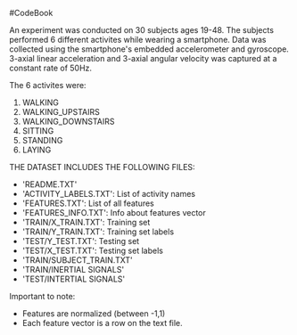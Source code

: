 
#CodeBook

An experiment was conducted on 30 subjects ages 19-48. The subjects performed 6 different activites while wearing a smartphone. 
Data was collected using the smartphone's embedded accelerometer and gyroscope. 3-axial linear acceleration and 3-axial angular velocity 
was captured at a constant rate of 50Hz.

The 6 activites were:
1. WALKING
2. WALKING_UPSTAIRS
3. WALKING_DOWNSTAIRS
4. SITTING
5. STANDING
6. LAYING

THE DATASET INCLUDES THE FOLLOWING FILES:
- 'README.TXT'
- 'ACTIVITY_LABELS.TXT': List of activity names
- 'FEATURES.TXT': List of all features
- 'FEATURES_INFO.TXT': Info about features vector
- 'TRAIN/X_TRAIN.TXT': Training set
- 'TRAIN/Y_TRAIN.TXT': Training set labels
- 'TEST/Y_TEST.TXT': Testing set
- 'TEST/X_TEST.TXT': Testing set labels
- 'TRAIN/SUBJECT_TRAIN.TXT'
- 'TRAIN/INERTIAL SIGNALS'
- 'TEST/INTERTIAL SIGNALS'

Important to note:
- Features are normalized (between -1,1)
- Each feature vector is a row on the text file.


